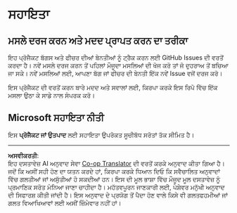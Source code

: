 <!--
CO_OP_TRANSLATOR_METADATA:
{
  "original_hash": "cd89329575372232e59605f7a08ae0df",
  "translation_date": "2025-08-27T09:40:20+00:00",
  "source_file": "SUPPORT.md",
  "language_code": "pa"
}
-->
# ਸਹਾਇਤਾ

## ਮਸਲੇ ਦਰਜ ਕਰਨ ਅਤੇ ਮਦਦ ਪ੍ਰਾਪਤ ਕਰਨ ਦਾ ਤਰੀਕਾ  

ਇਹ ਪ੍ਰੋਜੈਕਟ ਬੱਗਸ ਅਤੇ ਫੀਚਰ ਦੀਆਂ ਬੇਨਤੀਆਂ ਨੂੰ ਟ੍ਰੈਕ ਕਰਨ ਲਈ GitHub Issues ਦੀ ਵਰਤੋਂ ਕਰਦਾ ਹੈ। ਨਵੇਂ ਮਸਲੇ ਦਰਜ ਕਰਨ ਤੋਂ ਪਹਿਲਾਂ ਮੌਜੂਦਾ ਮਸਲਿਆਂ ਦੀ ਖੋਜ ਕਰੋ ਤਾਂ ਜੋ ਦੁਹਰਾਅ ਤੋਂ ਬਚਿਆ ਜਾ ਸਕੇ। ਨਵੇਂ ਮਸਲਿਆਂ ਲਈ, ਆਪਣਾ ਬੱਗ ਜਾਂ ਫੀਚਰ ਦੀ ਬੇਨਤੀ ਇੱਕ ਨਵੇਂ Issue ਵਜੋਂ ਦਰਜ ਕਰੋ।

ਇਸ ਪ੍ਰੋਜੈਕਟ ਦੀ ਵਰਤੋਂ ਕਰਨ ਬਾਰੇ ਮਦਦ ਅਤੇ ਸਵਾਲਾਂ ਲਈ, ਕਿਰਪਾ ਕਰਕੇ ਇਸ ਰਿਪੋ ਵਿੱਚ ਇੱਕ ਮਸਲਾ ਉਠਾ ਕੇ ਸਾਡੇ ਨਾਲ ਸੰਪਰਕ ਕਰੋ।

## Microsoft ਸਹਾਇਤਾ ਨੀਤੀ  

ਇਸ **ਪ੍ਰੋਜੈਕਟ ਜਾਂ ਉਤਪਾਦ** ਲਈ ਸਹਾਇਤਾ ਉਪਰੋਕਤ ਸੂਚੀਬੱਧ ਸਰੋਤਾਂ ਤੱਕ ਸੀਮਿਤ ਹੈ।

---

**ਅਸਵੀਕਰਤੀ**:  
ਇਹ ਦਸਤਾਵੇਜ਼ AI ਅਨੁਵਾਦ ਸੇਵਾ [Co-op Translator](https://github.com/Azure/co-op-translator) ਦੀ ਵਰਤੋਂ ਕਰਕੇ ਅਨੁਵਾਦ ਕੀਤਾ ਗਿਆ ਹੈ। ਜਦੋਂ ਕਿ ਅਸੀਂ ਸਹੀ ਹੋਣ ਦਾ ਯਤਨ ਕਰਦੇ ਹਾਂ, ਕਿਰਪਾ ਕਰਕੇ ਧਿਆਨ ਦਿਓ ਕਿ ਸਵੈਚਾਲਿਤ ਅਨੁਵਾਦਾਂ ਵਿੱਚ ਗਲਤੀਆਂ ਜਾਂ ਅਸੁੱਤੀਆਂ ਹੋ ਸਕਦੀਆਂ ਹਨ। ਇਸ ਦੀ ਮੂਲ ਭਾਸ਼ਾ ਵਿੱਚ ਮੌਜੂਦ ਮੂਲ ਦਸਤਾਵੇਜ਼ ਨੂੰ ਪ੍ਰਮਾਣਿਕ ਸਰੋਤ ਮੰਨਿਆ ਜਾਣਾ ਚਾਹੀਦਾ ਹੈ। ਮਹੱਤਵਪੂਰਨ ਜਾਣਕਾਰੀ ਲਈ, ਪੇਸ਼ੇਵਰ ਮਨੁੱਖੀ ਅਨੁਵਾਦ ਦੀ ਸਿਫਾਰਸ਼ ਕੀਤੀ ਜਾਂਦੀ ਹੈ। ਇਸ ਅਨੁਵਾਦ ਦੇ ਪ੍ਰਯੋਗ ਤੋਂ ਪੈਦਾ ਹੋਣ ਵਾਲੇ ਕਿਸੇ ਵੀ ਗਲਤਫਹਮੀਆਂ ਜਾਂ ਗਲਤ ਵਿਆਖਿਆਵਾਂ ਲਈ ਅਸੀਂ ਜ਼ਿੰਮੇਵਾਰ ਨਹੀਂ ਹਾਂ।  